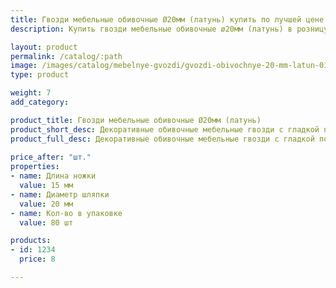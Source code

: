 ```yaml
---
title: Гвозди мебельные обивочные Ø20мм (латунь) купить по лучшей цене с доставкой - Поролоныч
description: Купить гвозди мебельные обивочные ø20мм (латунь) в розницу с доставкой по Москве в интернет-магазине Поролоныча.

layout: product
permalink: /catalog/:path
image: /images/catalog/mebelnye-gvozdi/gvozdi-obivochnye-20-mm-latun-01_1600w.jpg
type: product

weight: 7
add_category: 

product_title: Гвозди мебельные обивочные Ø20мм (латунь)
product_short_desc: Декоративные обивочные мебельные гвозди с гладкой поверхностью. Цвет - латунь.
product_full_desc: Декоративные обивочные мебельные гвозди с гладкой поверхностью. Цвет - латунь.
        
price_after: "шт."
properties:
- name: Длина ножки
  value: 15 мм
- name: Диаметр шляпки
  value: 20 мм
- name: Кол-во в упаковке
  value: 80 шт

products:
- id: 1234
  price: 8

---
```

